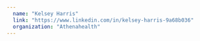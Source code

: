 ```yaml
---
  name: "Kelsey Harris"
  link: "https://www.linkedin.com/in/kelsey-harris-9a68b036"
  organization: "Athenahealth"
---
```

